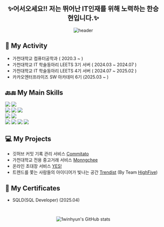 <div align="center">
  <h2>✨어서오세요!! 저는 뛰어난 IT인재를 위해 노력하는 한승현입니다.✨</h2>
</div>

<p align="center">
  <img src="https://capsule-render.vercel.app/api?type=rounded&height=165&color=0:2bc0e4,100:eaecc6&text=seunghyun's%20github&fontColor=FFFFFF" alt="header" />
</p>

## 🏫 My Activity
- 가천대학교 컴퓨터공학과 ( 2020.3 ~ )
- 가천대학교 IT 학술동아리 LEETS 3기 서버 ( 2024.03 ~ 2024.07 )
- 가천대학교 IT 학술동아리 LEETS 4기 서버 ( 2024.07 ~ 2025.02 )
- 카카오엔터프라이즈 SW 아카데미 6기 (2025.03 ~ )

<h2>🔙🔚 My Main Skills</h2>
<div>
  <img src="https://img.shields.io/badge/java-%23ED8B00.svg?style=for-the-badge&logo=openjdk&logoColor=white"/>
  <img src="https://img.shields.io/badge/Kotlin-7F52FF?style=for-the-badge&logo=Kotlin&logoColor=white"/><br>
  <img src="https://img.shields.io/badge/Spring-6DB33F?style=for-the-badge&logo=Spring&logoColor=white"/>
  <img src="https://img.shields.io/badge/spring_boot-%236DB33F.svg?style=for-the-badge&logo=spring-boot&logoColor=white"/>
  <img src="https://img.shields.io/badge/springsecurity-6DB33F?style=for-the-badge&logo=springsecurity&logoColor=white"/><br>
  <img src="https://img.shields.io/badge/mysql-4479A1?style=for-the-badge&logo=mysql&logoColor=white"/>
  <img src="https://img.shields.io/badge/elasticsearch-green?style=for-the-badge&logo=elasticsearch"/>
  <br>
  <img src="https://img.shields.io/badge/Docker-2496ED?style=for-the-badge&logo=docker&logoColor=white"/>
  <img src="https://img.shields.io/badge/AWS-232F3E?style=for-the-badge&logo=amazonwebservices&logoColor=white">
  <img src="https://img.shields.io/badge/Oracle Cloud-F80000?style=for-the-badge&logo=oculus&logoColor=white"/>
  <img src="https://img.shields.io/badge/KakaoCloud-yellow?style=for-the-badge&logo=kakao&logoColor=black"/>
</div>

## 💻 My Projects
- 깃허브 커밋 기록 관리 서비스 [Commitato](https://github.com/Leets-Official/commitato-BE)
- 가천대학교 전용 중고거래 서비스 [Monngchee](https://github.com/Moong-Chee/MoongChee-BE)
- 온라인 초대장 서비스 [YES!](https://github.com/Leets-Official/Yes-BE)
- 트렌드를 쫓는 사람들의 아이디어가 빛나는 공간 [Trendist](https://github.com/orgs/HIGHFIVE-SW/repositories) (By Team [HighFive](https://github.com/HIGHFIVE-SW))

## 📝 My Certificates
- SQLD(SQL Developer) (2025.04)

<br>

<p align="center">
  <img src="https://github-readme-stats.vercel.app/api?username=1winhyun&show_icons=true&theme=radical" alt="1winhyun's GitHub stats" />
</p>

<!--
**1winhyun/1winhyun** is a ✨ _special_ ✨ repository because its `README.md` (this file) appears on your GitHub profile.

Here are some ideas to get you started:

- 🔭 I’m currently working on ...
- 🌱 I’m currently learning ...
- 👯 I’m looking to collaborate on ...
- 🤔 I’m looking for help with ...
- 💬 Ask me about ...
- 📫 How to reach me: ...
- 😄 Pronouns: ...
- ⚡ Fun fact: ...
-->
